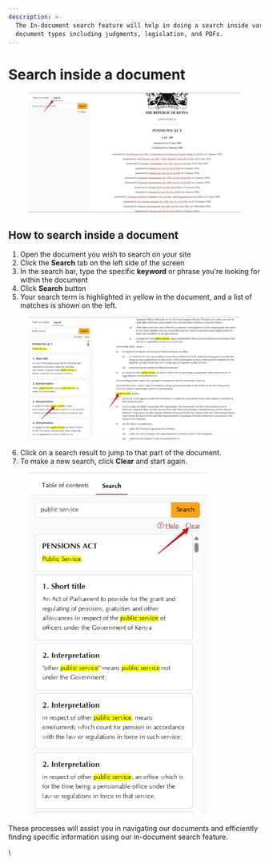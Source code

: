 ```yaml
---
description: >-
  The In-document search feature will help in doing a search inside various
  document types including judgments, legislation, and PDFs.
---
```


# Search inside a document

<div align="left"><figure><img src="../.gitbook/assets/kenyalaw--Law lib 4.png" alt=""><figcaption></figcaption></figure></div>

## How to search inside a document

1. Open the document you wish to search on your site
2. Click the **Search** tab on the left side of the screen
3. In the search bar, type the specific **keyword** or phrase you're looking for within the document
4. Click **Search** button
5. Your search term is highlighted in yellow in the document, and a list of matches is shown on the left.

<figure><img src="../.gitbook/assets/kenyalaw--Law lib 5.png" alt=""><figcaption></figcaption></figure>

6. Click on a search result to jump to that part of the document.
7. To make a new search, click **Clear** and start again.

<div align="left"><figure><img src="../.gitbook/assets/kenyalaw--Law lib 6.png" alt="" width="358"><figcaption></figcaption></figure></div>

These processes will assist you in navigating our documents and efficiently finding specific information using our in-document search feature.



\